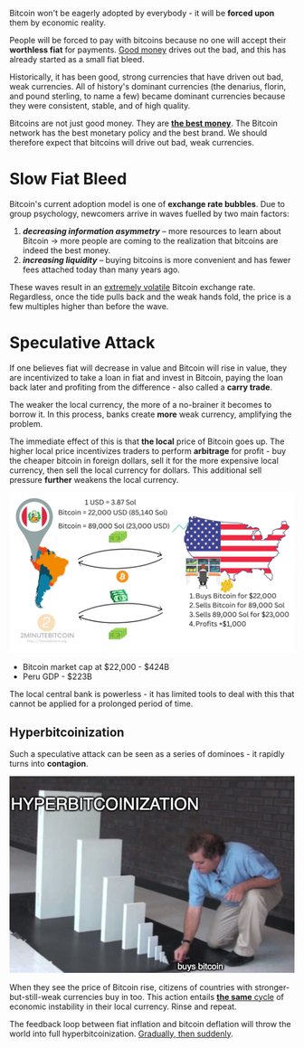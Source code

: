 Bitcoin won't be eagerly adopted by everybody - it will be **forced upon** them by economic reality.

People will be forced to pay with bitcoins because no one will accept their **worthless fiat** for payments. [Good money](https://www.2minutebitcoin.org/blog/stone-ridge-2020-shareholder-letter#:~:text=Money%20has%20always,is%20at%20stake) drives out the bad, and this has already started as a small fiat bleed.

Historically, it has been good, strong currencies that have driven out bad, weak currencies.
All of history's dominant currencies (the denarius, florin, and pound sterling, to name a few) became dominant currencies because they were consistent, stable, and of high quality.

Bitcoins are not just good money. They are **[the best money](https://www.2minutebitcoin.org/blog/bitcoin-is-the-best-unit-of-account)**.
The Bitcoin network has the best monetary policy and the best brand.
We should therefore expect that bitcoins will drive out bad, weak currencies.

# Slow Fiat Bleed
Bitcoin's current adoption model is one of **exchange rate bubbles**. Due to group psychology, newcomers arrive in waves fuelled by two main factors:
1. ***decreasing information asymmetry*** – more resources to learn about Bitcoin -> more people are coming to the realization that bitcoins are indeed the best money.
2. ***increasing liquidity*** – buying bitcoins is more convenient and has fewer fees attached today than many years ago.

These waves result in an [extremely volatile](https://www.2minutebitcoin.org/blog/i-love-bitcoins-volatility#:~:text=Bitcoin%E2%80%99s%20volatility%20is,the%20Weimar%20hyperinflation) Bitcoin exchange rate. Regardless, once the tide pulls back and the weak hands fold, the price is a few multiples higher than before the wave.

# Speculative Attack
If one believes fiat will decrease in value and Bitcoin will rise in value, they are incentivized to take a loan in fiat and invest in Bitcoin, paying the loan back later and profiting from the difference - also called a **carry trade**.

The weaker the local currency, the more of a no-brainer it becomes to borrow it.
In this process, banks create **more** weak currency, amplifying the problem.

The immediate effect of this is that **the local** price of Bitcoin goes up. The higher local price incentivizes traders to perform **arbitrage** for profit - buy the cheaper bitcoin in foreign dollars, sell it for the more expensive local currency, then sell the local currency for dollars.
This additional sell pressure **further** weakens the local currency.

![speculative_attack](./speculative_attack_peru.jpg)

- Bitcoin market cap at $22,000 - $424B
- Peru GDP - $223B

The local central bank is powerless - it has limited tools to deal with this that cannot be applied for a prolonged period of time.

## Hyperbitcoinization
Such a speculative attack can be seen as a series of dominoes - it rapidly turns into **contagion**.

![hyperbitcoinization_domino](./hyperbitcoinization_domino.png)

When they see the price of Bitcoin rise, citizens of countries with stronger-but-still-weak currencies buy in too. This action entails [**the same** cycle](https://www.2minutebitcoin.org/blog/bitcoin-is-about-the-money-not-the-blockchain-technology#:~:text=Money%20becomes%20more,everybody%20adopts%20it) of economic instability in their local currency. Rinse and repeat.

The feedback loop between fiat inflation and bitcoin deflation will throw the world into full hyperbitcoinization.
[Gradually, then suddenly](https://www.2minutebitcoin.org/blog/gradually-then-suddenly-bitcoin#:~:text=Because%20Bitcoin%27s%20supply%20is%20fixed%20and%20cannot%20be%20manipulated%2C%20it%20will%20eventually%20become%20the%20most%20reliable%20pricing%20mechanism%20in%20the%20world).
